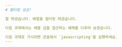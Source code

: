 ```yaml
---
# 필터링 성공!

잘 하셨습니다. 배열을 필터링 하셨습니다.

다음 과제에서는 배열 값을 접근하는 예제를 다루어 보겠습니다.

다음 과제로 가시려면 콘솔에서 `javascripting`을 실행하세요.
---
```

